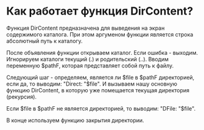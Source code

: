 # Как работает функция DirContent?

Функция DirContent предназначена для выведения на экран содержимого каталога. При этом аргуменом функции является строка абсолютный путь к каталогу.

После объявления функции открываем каталог. Если ошибка - выходим. Игнорируем каталоги текущий (.) и родительский (..). 
Вводим переменную $pathF, которая представляет собой путь к файлу.

Следующий шаг - определяем, является ли $file в $pathF директорией, если да, то выводим: "Direct: "$file". И вызываем нашу основную функцию DirContent, в которую уже помещается текущая директория (рекурсия).

Если $file в $pathF не является директорией, то выводим: "DFile: "$file".

В конце используем функцию закрытия директории.